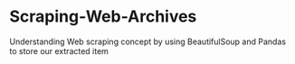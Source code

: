 # Scraping-Web-Archives
Understanding Web scraping concept by using BeautifulSoup and Pandas to store our extracted item
